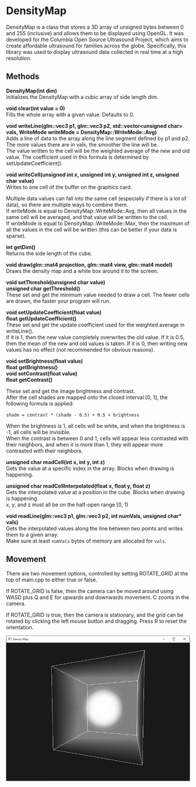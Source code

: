 # DensityMap

DensityMap is a class that stores a 3D array of unsigned bytes between 0 and 255 (inclusive) and allows them to be displayed using OpenGL. It was developed for the Columbia Open Source Ultrasound Project, which aims to create affordable ultrasound for families across the globe. Specifically, this library was used to display ultrasound data collected in real time at a high resolution.

## Methods

<b>DensityMap(int dim)</b>  
Initializes the DensityMap with a cubic array of side length dim.

<b>void clear(int value = 0)</b>  
Fills the whole array with a given value. Defaults to 0.

<b>void writeLine(glm::vec3 p1, glm::vec3 p2, std::vector&lt;unsigned char&gt; vals, WriteMode writeMode = DensityMap::WriteMode::Avg)</b>  
Adds a line of data to the array along the line segment defined by p1 and p2. The more values there are in vals, the smoother the line will be.  
The value written to the cell will be the weighted average of the new and old value. The coefficient used in this formula is determined by setUpdateCoefficient().

<b>void writeCell(unsigned int x, unsigned int y, unsigned int z, unsigned char value)</b>  
Writes to one cell of the buffer on the graphics card.

Multiple data values can fall into the same cell (especially if there is a lot of data), so there are multiple ways to combine them.  
If writeMode is equal to DensityMap::WriteMode::Avg, then all values in the same cell will be averaged, and that value will be written to the cell.  
If writeMode is equal to DensityMap::WriteMode::Max, then the maximum of all the values in the cell will be written (this can be better if your data is sparse).

<b>int getDim()</b>  
Returns the side length of the cube.

<b>void draw(glm::mat4 projection, glm::mat4 view, glm::mat4 model)</b>  
Draws the density map and a white box around it to the screen.

<b>void setThreshold(unsigned char value)</b>  
<b>unsigned char getThreshold()</b>  
These set and get the minimum value needed to draw a cell. The fewer cells are drawn, the faster your program will run.

<b>void setUpdateCoefficient(float value)</b>  
<b>float getUpdateCoefficient()</b>  
These set and get the update coefficient used for the weighted average in writeLine().  
If it is 1, then the new value completely overwrites the old value. If it is 0.5, then the mean of the new and old values is taken. If it is 0, then writing new values has no effect (not recommended for obvious reasons).

<b>void setBrightness(float value)</b>  
<b>float getBrightness()</b>  
<b>void setContrast(float value)</b>  
<b>float getContrast()</b>  

These set and get the image brightness and contrast.  
After the cell shades are mapped onto the closed interval [0, 1], the following formula is applied:

```
shade = contrast * (shade - 0.5) + 0.5 + brightness
```

When the brightness is 1, all cells will be white, and when the brightness is -1, all cells will be invisible.  
When the contrast is between 0 and 1, cells will appear less contrasted with their neighbors, and when it is more than 1, they will appear more contrasted with their neighbors.

<b>unsigned char readCell(int x, int y, int z)</b>  
Gets the value at a specific index in the array. Blocks when drawing is happening.

<b>unsigned char readCellInterpolated(float x, float y, float z)</b>  
Gets the interpolated value at a position in the cube. Blocks when drawing is happening.  
x, y, and z must all be on the half-open range [0, 1)

<b>void readLine(glm::vec3 p1, glm::vec3 p2, int numVals, unsigned char* vals)</b>  
Gets the interpolated values along the line between two points and writes them to a given array.  
Make sure at least `numVals` bytes of memory are allocated for `vals`.

## Movement

There are two movement options, controlled by setting ROTATE_GRID at the top of main.cpp to either true or false.  

If ROTATE_GRID is false, then the camera can be moved around using WASD plus Q and E for upwards and downwards movement. C zooms in the camera.  

If ROTATE_GRID is true, then the camera is stationary, and the grid can be rotated by clicking the left mouse button and dragging. Press R to reset the orientation.  

![The image is in the images folder](https://github.com/ethanlipson/DensityMap/raw/master/images/sphere.png "Sphere demo")
